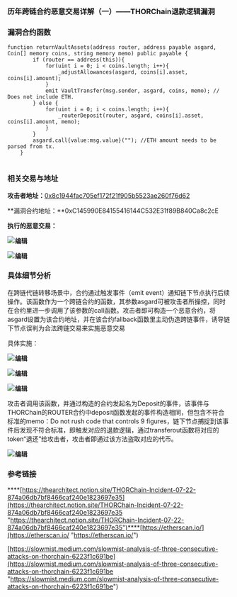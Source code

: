 ​

### 历年跨链合约恶意交易详解（一）——THORChain退款逻辑漏洞

### **漏洞合约函数**

```
function returnVaultAssets(address router, address payable asgard, Coin[] memory coins, string memory memo) public payable {
        if (router == address(this)){
            for(uint i = 0; i < coins.length; i++){
                _adjustAllowances(asgard, coins[i].asset, coins[i].amount);
            }
            emit VaultTransfer(msg.sender, asgard, coins, memo); // Does not include ETH.           
        } else {
            for(uint i = 0; i < coins.length; i++){
                _routerDeposit(router, asgard, coins[i].asset, coins[i].amount, memo);
            }
        }
        asgard.call{value:msg.value}(""); //ETH amount needs to be parsed from tx.
    }
```

![](data:image/gif;base64,R0lGODlhAQABAPABAP///wAAACH5BAEKAAAALAAAAAABAAEAAAICRAEAOw== "点击并拖拽以移动")

### **相关交易与地址**

**​攻击者地址：​**[0x8c1944fac705ef172f21f905b5523ae260f76d62](https://etherscan.io/address/0x8c1944fac705ef172f21f905b5523ae260f76d62#tokentxns "0x8c1944fac705ef172f21f905b5523ae260f76d62")

**​漏洞合约地址：​**0xC145990E84155416144C532E31f89B840Ca8c2cE

**执行的恶意交易：**

![](https://i-blog.csdnimg.cn/direct/c5e747698d7b473da467e582d2f8bf3e.png)![](data:image/gif;base64,R0lGODlhAQABAPABAP///wAAACH5BAEKAAAALAAAAAABAAEAAAICRAEAOw== "点击并拖拽以移动")​**编辑**

![](https://i-blog.csdnimg.cn/direct/c3b1724639fc486288f81ebedd391432.png)![](data:image/gif;base64,R0lGODlhAQABAPABAP///wAAACH5BAEKAAAALAAAAAABAAEAAAICRAEAOw== "点击并拖拽以移动")​**编辑**

### **具体细节分析**

在跨链代链转移场景中，合约通过触发事件（emit event）通知链下节点执行后续操作。该函数作为一个跨链合约的函数，其参数asgard可被攻击者所操控，同时在合约里进一步调用了该参数的call函数。攻击者即可构造一个恶意合约，将asgard设置为该合约地址，并在该合约fallback函数里主动伪造跨链事件，诱导链下节点误判为合法跨链交易来实施恶意交易

具体实施：

![](https://i-blog.csdnimg.cn/direct/c654deaf02a2406dad55f46f7a5f43f7.png)![](data:image/gif;base64,R0lGODlhAQABAPABAP///wAAACH5BAEKAAAALAAAAAABAAEAAAICRAEAOw== "点击并拖拽以移动")​**编辑**

![](https://i-blog.csdnimg.cn/direct/6dcc5d9bd7a946c8a9a714bdddd6d71c.png)![](data:image/gif;base64,R0lGODlhAQABAPABAP///wAAACH5BAEKAAAALAAAAAABAAEAAAICRAEAOw== "点击并拖拽以移动")​**编辑**

![](https://i-blog.csdnimg.cn/direct/5dbfc847a2da4508b32dfb84c365659b.png)![](data:image/gif;base64,R0lGODlhAQABAPABAP///wAAACH5BAEKAAAALAAAAAABAAEAAAICRAEAOw== "点击并拖拽以移动")​**编辑**

攻击者调用该函数，并通过构造的合约发起名为Deposit的事件，该事件与THORChain的ROUTER合约中deposit函数发起的事件构造相同，但包含不符合标准的memo：Do not rush code that controls 9 figures，链下节点捕捉到该事件后发现不符合标准，即触发对应的退款逻辑，通过transferout函数将对应的token“退还”给攻击者，攻击者即通过该方法盗取对应的代币。

![](https://i-blog.csdnimg.cn/direct/a746141fe9004da7a0b1a0a93afd3da1.png)![](data:image/gif;base64,R0lGODlhAQABAPABAP///wAAACH5BAEKAAAALAAAAAABAAEAAAICRAEAOw== "点击并拖拽以移动")​**编辑**

### **参考链接**

****[https://thearchitect.notion.site/THORChain-Incident-07-22-874a06db7bf8466caf240e1823697e35](https://thearchitect.notion.site/THORChain-Incident-07-22-874a06db7bf8466caf240e1823697e35 "https://thearchitect.notion.site/THORChain-Incident-07-22-874a06db7bf8466caf240e1823697e35")****[https://etherscan.io/](https://etherscan.io/ "https://etherscan.io/")

[https://slowmist.medium.com/slowmist-analysis-of-three-consecutive-attacks-on-thorchain-6223f1c691be](https://slowmist.medium.com/slowmist-analysis-of-three-consecutive-attacks-on-thorchain-6223f1c691be "https://slowmist.medium.com/slowmist-analysis-of-three-consecutive-attacks-on-thorchain-6223f1c691be")

​

